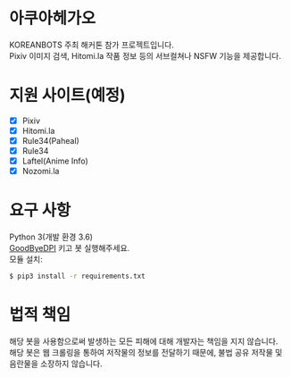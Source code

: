 # 아쿠아헤가오
KOREANBOTS 주최 해커톤 참가 프로젝트입니다.<br>
Pixiv 이미지 검색, Hitomi.la 작품 정보 등의 서브컬쳐나 NSFW 기능을 제공합니다.<br>

# 지원 사이트(예정)
- [x] Pixiv
- [x] Hitomi.la
- [x] Rule34(Paheal)
- [x] Rule34
- [x] Laftel(Anime Info)
- [x] Nozomi.la

# 요구 사항
Python 3(개발 환경 3.6)<br>
[GoodByeDPI](https://github.com/ValdikSS/GoodbyeDPI/releases) 키고 봇 실행해주세요.<br>
모듈 설치: 
```sh
$ pip3 install -r requirements.txt
```


# 법적 책임
해당 봇을 사용함으로써 발생하는 모든 피해에 대해 개발자는 책임을 지지 않습니다.<br>
해당 봇은 웹 크롤링을 통하여 저작물의 정보를 전달하기 때문에, 불법 공유 저작물 및 음란물을 소장하지 않습니다.
